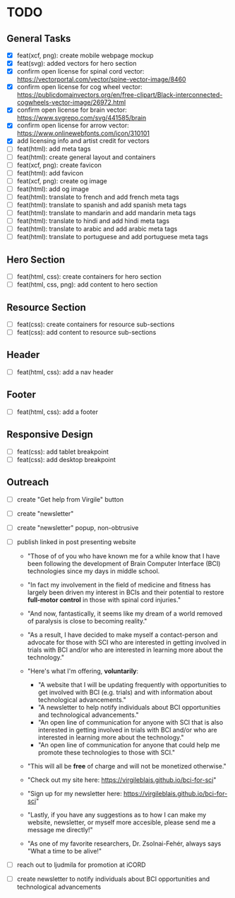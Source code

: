 # TODO

## General Tasks
  - [X] feat(xcf, png): create mobile webpage mockup
  - [X] feat(svg): added vectors for hero section
  - [X] confirm open license for spinal cord vector: https://vectorportal.com/vector/spine-vector-image/8460
  - [X] confirm open license for cog wheel vector: https://publicdomainvectors.org/en/free-clipart/Black-interconnected-cogwheels-vector-image/26972.html
  - [X] confirm open license for brain vector: https://www.svgrepo.com/svg/441585/brain
  - [X] confirm open license for arrow vector: https://www.onlinewebfonts.com/icon/310101
  - [X] add licensing info and artist credit for vectors
  - [ ] feat(html): add meta tags
  - [ ] feat(html): create general layout and containers
  - [ ] feat(xcf, png): create favicon
  - [ ] feat(html): add favicon
  - [ ] feat(xcf, png): create og image
  - [ ] feat(html): add og image
  - [ ] feat(html): translate to french and add french meta tags
  - [ ] feat(html): translate to spanish and add spanish meta tags
  - [ ] feat(html): translate to mandarin and add mandarin meta tags
  - [ ] feat(html): translate to hindi and add hindi meta tags
  - [ ] feat(html): translate to arabic and add arabic meta tags
  - [ ] feat(html): translate to portuguese and add portuguese meta tags

## Hero Section
- [ ] feat(html, css): create containers for hero section
- [ ] feat(html, css, png): add content to hero section

## Resource Section
  - [ ] feat(css): create containers for resource sub-sections
  - [ ] feat(css): add content to resource sub-sections

## Header
- [ ] feat(html, css): add a nav header

## Footer
- [ ] feat(html, css): add a footer

## Responsive Design

- [ ] feat(css): add tablet breakpoint
- [ ] feat(css): add desktop breakpoint

## Outreach
- [ ] create "Get help from Virgile" button
- [ ] create "newsletter"
- [ ] create "newsletter" popup, non-obtrusive

- [ ] publish linked in post presenting website
  - "Those of of you who have known me for a while know that I have been following the development of Brain Computer Interface (BCI) technologies since my days in middle school.
  - "In fact my involvement in the field of medicine and fitness has largely been driven my interest in BCIs and their potential to restore **full-motor control** in those with spinal cord injuries."
  - "And now, fantastically, it seems like my dream of a world removed of paralysis is close to becoming reality."
  - "As a result, I have decided to make myself a contact-person and advocate for those with SCI who are interested in getting involved in trials with BCI and/or who are interested in learning more about the technology."
  - "Here's what I'm offering, **voluntarily**:
    - "A website that I will be updating frequently with opportunities to get involved with BCI (e.g. trials) and with information about technological advancements."
    - "A newsletter to help notify individuals about BCI opportunities and technological advancements."
    - "An open line of communication for anyone with SCI that is also interested in getting involved in trials with BCI and/or who are interested in learning more about the technology."
    - "An open line of communication for anyone that could help me promote these technologies to those with SCI."
  - "This will all be **free** of charge and will not be monetized otherwise."
  - "Check out my site here: https://virgileblais.github.io/bci-for-sci"
  - "Sign up for my newsletter here: https://virgileblais.github.io/bci-for-sci"
  - "Lastly, if you have any suggestions as to how I can make my website, newsletter, or myself more accesible, please send me a message me directly!"

  - "As one of my favorite researchers, Dr. Zsolnai-Fehér, always says "What a time to be alive!"

- [ ] reach out to ljudmila for promotion at iCORD
- [ ] create newsletter to notify individuals about BCI opportunities and technological advancements